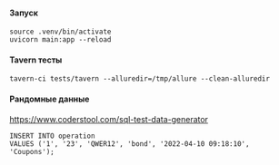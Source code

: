 

#### Запуск 

    source .venv/bin/activate
    uvicorn main:app --reload


#### Tavern тесты
    tavern-ci tests/tavern --alluredir=/tmp/allure --clean-alluredir


#### Рандомные данные
https://www.coderstool.com/sql-test-data-generator

    INSERT INTO operation
    VALUES ('1', '23', 'QWER12', 'bond', '2022-04-10 09:18:10', 'Coupons');